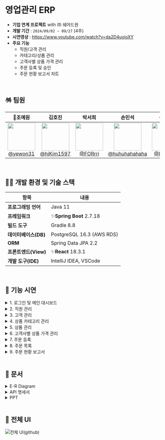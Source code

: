 
# 영업관리 ERP

- **기업 연계 프로젝트** with ㈜ 쉐어드원
- **개발 기간** : `2024/09/02 ~ 09/27` (4주)
- **시연영상** : https://www.youtube.com/watch?v=da2D4uyioXY
- **주요 기능**
    - 직원/고객 관리
    - 카테고리/상품 관리
    - 고객사별 상품 가격 관리
    - 주문 등록 및 승인
    - 주문 현황 보고서 차트
<br/>

## 🪅 팀원

| **👑조예원** | **김호진** | **박서희** | **손민석** |**심유정** |**한정우** |
| :------: |  :------: | :------: | :------: |:------: |:------: |
| [<img src="https://avatars.githubusercontent.com/yewon31" height=90> <br/> @yewon31](https://github.com/yewon31) | [<img src="https://avatars.githubusercontent.com/hjKim1597" height=90> <br/> @hjKim1597](https://github.com/hjKim1597) | [<img src="https://avatars.githubusercontent.com/FORrri" height=90> <br/> @FORrri](https://github.com/FORrri) | [<img src="https://avatars.githubusercontent.com/huhuhahahaha" height=90> <br/> @huhuhahahaha](https://github.com/huhuhahahaha) |[<img src="https://avatars.githubusercontent.com/I2hyeon" height=90> <br/> @I2hyeon](https://github.com/I2hyeon) |[<img src="https://avatars.githubusercontent.com/groovyplanet" height=90> <br/> @groovyplanet](https://github.com/groovyplanet) |

<br/>

## 🤹‍♂️ 개발 환경 및 기술 스택

| 항목 | 내용 |
|---|---|
| **프로그래밍 언어** | Java 11 |
| **프레임워크** | ✨**Spring Boot** 2.7.18 |
| **빌드 도구** | Gradle 8.8 |
| **데이터베이스(DB)** | PostgreSQL 16.3 (AWS RDS) |
| **ORM** | Spring Data JPA 2.2 |
| **프론트엔드(View)** | ✨**React** 18.3.1 |
| **개발 도구(IDE)** | IntelliJ IDEA, VSCode |
<br/>

## 🧩 기능 시연

<details>
  <summary>1. 로그인 및 메인 대시보드</summary>

![21](https://github.com/user-attachments/assets/d8e908b5-3a49-4f80-8d3d-3b156bbb881b)
</details>

<details>
  <summary>2. 직원 관리</summary>
    
![22](https://github.com/user-attachments/assets/34bdf55b-ca24-4af0-a56b-d2f22798af75)

</details>
<details>
  <summary>3. 고객 관리</summary>
    
![23](https://github.com/user-attachments/assets/f7af39b6-a221-4abe-a1d1-54d288ac2772)

</details>
<details>
  <summary>4. 상품 카테고리 관리</summary>
    
![24](https://github.com/user-attachments/assets/a7a8c480-0e77-42a0-815f-c8508b1df383)

</details>
<details>
  <summary>5. 상품 관리</summary>
    
![25](https://github.com/user-attachments/assets/7201644f-ace5-4bf9-adfc-39c05e97ece1)

</details>
<details>
  <summary>6. 고객사별 상품 가격 관리</summary>
    
![26](https://github.com/user-attachments/assets/fb6608c2-8711-440f-b1f8-d772ce178e67)

</details>

<details>
  <summary>7. 주문 등록</summary>
    
![277](https://github.com/user-attachments/assets/29e915ef-8325-465e-804d-5c79406b284e)

</details>
<details>
  <summary>8. 주문 목록</summary>
    
![28](https://github.com/user-attachments/assets/85e93ab3-803b-4b8f-88d2-9d276187f93d)

</details>
<details>
  <summary>9. 주문 현황 보고서</summary>
    
![29](https://github.com/user-attachments/assets/fe335fa5-94b5-4f22-a3ac-098c4c5aa5e7)
</details>


<br/>


## 🎡 문서

<details>
  <summary>E-R Diagram</summary>
  
![ERD(2)](https://github.com/user-attachments/assets/53f6d577-63fb-4fea-a57b-e1642062783b)


</details>


<details>
  <summary>API 명세서</summary>

![쉐어드원 3조](https://github.com/user-attachments/assets/64d1218b-d171-419a-af74-1d7beea3b370)

</details>


<details>
  <summary>PPT</summary>
 
![1 (6)](https://github.com/user-attachments/assets/bd70e56c-ff8f-410f-96cb-a51c106c62d2)
![2 (2)](https://github.com/user-attachments/assets/536ee9c4-37fa-4eea-962c-d2741e6e99da)
![3](https://github.com/user-attachments/assets/9ed942df-1bff-498e-b14c-8224cd3d21e7)
</details>



<br/>

## 🎠 전체 UI
![전체 UI(github)](https://github.com/user-attachments/assets/4755cafb-665f-4a94-bc37-91677bbb5eec)


